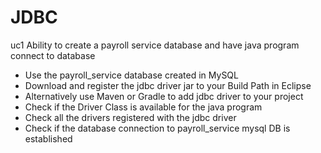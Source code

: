 # JDBC
uc1
Ability to create a payroll service
database and have java program
connect to database
- Use the payroll_service database created in MySQL
- Download and register the jdbc driver jar to your Build
Path in Eclipse
- Alternatively use Maven or Gradle to add jdbc driver to
your project
- Check if the Driver Class is available for the java
program
- Check all the drivers registered with the jdbc driver
- Check if the database connection to payroll_service
mysql DB is established